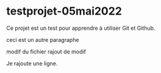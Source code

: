 # testprojet-05mai2022

Ce projet est un test pour apprendre à utiliser Git et Github.

ceci est un autre paragraphe

modif du fichier
 rajout de modif

Je rajoute une ligne.
